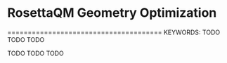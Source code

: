 # RosettaQM Geometry Optimization 
======================================
KEYWORDS: TODO TODO TODO

TODO TODO TODO

